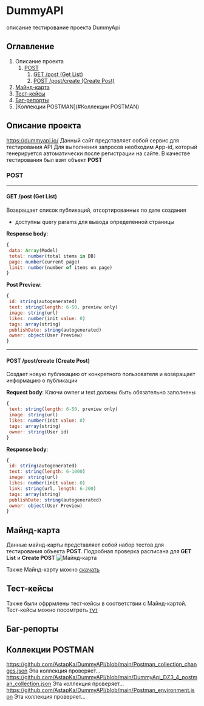 # DummyAPI
описание тестирование проекта DummyApi
## Оглавление
1. Описание проекта
    1. [POST](#POST)
        1. [GET /post (Get List)](#GET-/post)
        2. [POST /post/create (Create Post)](#POST-/post/create)
2. [Майнд-карта](#Майнд-карта)
3. [Тест-кейсы](#Тест-кейсы)
4. [Баг-репорты](#Баг-репорты)
5. [Коллекции POSTMAN](#Коллекции POSTMAN)

## Описание проекта
https://dummyapi.io/ Данный сайт представляет собой сервис для тестирования API 
Для выполнения запросов необходим App-id, который генерируется автоматически после регистрации на сайте.
В качестве тестирования был взят объект **POST**
### POST
___

#### GET /post (Get List)
Возвращает список публикаций, отсортированных по дате создания
- доступны query params для вывода определенной страницы

**Response body**: 
```js
{
 data: Array(Model)
 total: number(total items in DB)
 page: number(current page)
 limit: number(number of items on page)
}
```
**Post Preview**:
```js
{
 id: string(autogenerated)
 text: string(length: 6-50, preview only)
 image: string(url)
 likes: number(init value: 0)
 tags: array(string)
 publishDate: string(autogenerated)
 owner: object(User Preview)
}
```
___
#### POST /post/create (Create Post)
Создает новую публикацию от конкретного пользователя и возвращает информацию о публикации

**Request body**: 
Ключи owner и text должны быть обязательно заполнены
```js
{
 text: string(length: 6-50, preview only)
 image: string(url)
 likes: number(init value: 0)
 tags: array(string)
 owner: string(User id)
}
```
**Response body**: 
```js
{
 id: string(autogenerated)
 text: string(length: 6-1000)
 image: string(url)
 likes: number(init value: 0)
 link: string(url, length: 6-200)
 tags: array(string)
 publishDate: string(autogenerated)
 owner: object(User Preview)
}
```

## Майнд-карта
Данные майнд-карты представляет собой набор тестов для тестирования объекта **POST**. Подробная проверка расписана для **GET List** и **Create POST**
![Майнд-карта](https://drive.google.com/drive/folders/195EKk7y_6-1I25pvd-bN47urN4_KA5u8 "Майнд-карта")

Также Майнд-карту можно [скачать](https://github.com/AstapKa/DummyAPI/blob/main/DummyApi.xmind)

## Тест-кейсы

Также были офррмлены тест-кейсы в соответствии с Майнд-картой.
Тест-кейсы можно посомтреть [тут]()

## Баг-репорты

## Коллекции POSTMAN
https://github.com/AstapKa/DummyAPI/blob/main/Postman_collection_changes.json Эта коллекция проверяет...
https://github.com/AstapKa/DummyAPI/blob/main/DummyApi_DZ3_4_postman_collection.json Эта коллекция проверяет...
https://github.com/AstapKa/DummyAPI/blob/main/Postman_environment.json Эта коллекция проверяет...





